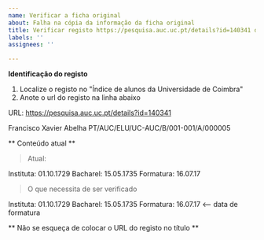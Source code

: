 ```yaml
---
name: Verificar a ficha original
about: Falha na cópia da informação da ficha original
title: Verificar registo https://pesquisa.auc.uc.pt/details?id=140341 data truncada
labels: ''
assignees: ''

---
```


**Identificação do registo**

1. Localize o registo no "Índice de alunos da Universidade de Coimbra"
2. Anote o url do registo na linha abaixo

URL: 
https://pesquisa.auc.uc.pt/details?id=140341

Francisco Xavier Abelha
PT/AUC/ELU/UC-AUC/B/001-001/A/000005

** Conteúdo atual **

> Atual:

Instituta: 01.10.1729
Bacharel: 15.05.1735
Formatura: 16.07.17 


> O que necessita de ser verificado

Instituta: 01.10.1729
Bacharel: 15.05.1735
Formatura: 16.07.17  <-- data de formatura

 ** Não se esqueça de colocar o URL do registo no título **
